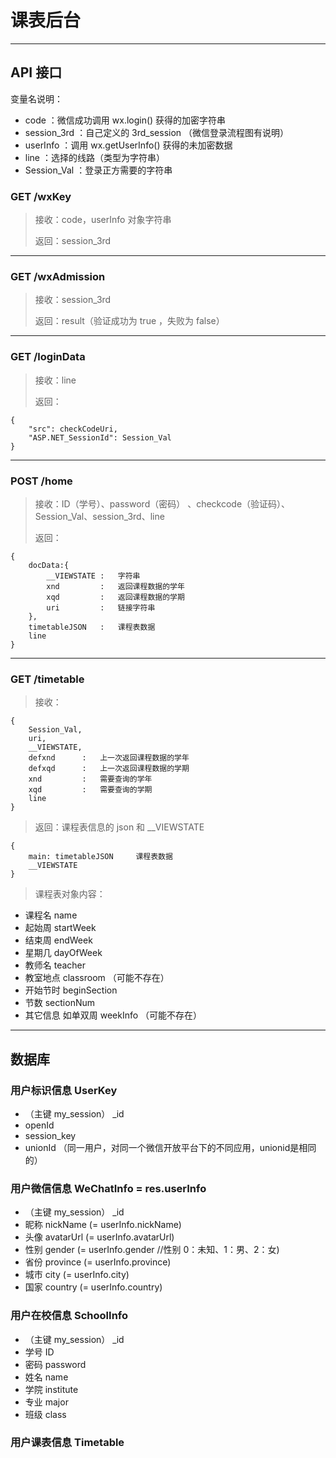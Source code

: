 # 课表后台

---

## API 接口

变量名说明：

* code ：微信成功调用 wx.login() 获得的加密字符串
* session_3rd ：自己定义的 3rd\_session （微信登录流程图有说明）
* userInfo ：调用 wx.getUserInfo() 获得的未加密数据
* line ：选择的线路（类型为字符串）
* Session_Val ：登录正方需要的字符串

### GET /wxKey

> 接收：code，userInfo 对象字符串
>
> 返回：session_3rd

---

### GET /wxAdmission

> 接收：session_3rd
>
> 返回：result（验证成功为 true ，失败为 false）

---

### GET /loginData

> 接收：line
>
> 返回：

    {
        "src": checkCodeUri,
        "ASP.NET_SessionId": Session_Val
    }

---

### POST /home

> 接收：ID（学号）、password（密码） 、checkcode（验证码）、Session_Val、session_3rd、line
>
> 返回：

    {
        docData:{
            __VIEWSTATE :   字符串
            xnd         :   返回课程数据的学年
            xqd         :   返回课程数据的学期
            uri         :   链接字符串
        },
        timetableJSON   :   课程表数据
        line
    }

---

### GET /timetable

> 接收：

    {
        Session_Val,
        uri,
        __VIEWSTATE,
        defxnd      :   上一次返回课程数据的学年
        defxqd      :   上一次返回课程数据的学期
        xnd         :   需要查询的学年
        xqd         :   需要查询的学期
        line
    }

> 返回：课程表信息的 json 和 __VIEWSTATE

    {
        main: timetableJSON     课程表数据
        __VIEWSTATE
    }

> 课程表对象内容：

* 课程名 name
* 起始周 startWeek
* 结束周 endWeek
* 星期几 dayOfWeek
* 教师名 teacher
* 教室地点 classroom （可能不存在）
* 开始节时 beginSection
* 节数 sectionNum
* 其它信息 如单双周 weekInfo （可能不存在）

---

## 数据库

### 用户标识信息 UserKey

* （主键 my_session） _id
* openId
* session_key
* unionId （同一用户，对同一个微信开放平台下的不同应用，unionid是相同的）

### 用户微信信息 WeChatInfo = res.userInfo

* （主键 my_session） _id
* 昵称 nickName (= userInfo.nickName)
* 头像 avatarUrl (= userInfo.avatarUrl)
* 性别 gender (= userInfo.gender //性别 0：未知、1：男、2：女)
* 省份 province (= userInfo.province)
* 城市 city (= userInfo.city)
* 国家 country (= userInfo.country)

### 用户在校信息 SchoolInfo

* （主键 my_session） _id
* 学号 ID
* 密码 password
* 姓名 name
* 学院 institute
* 专业 major
* 班级 class

### 用户课表信息 Timetable